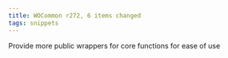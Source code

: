 ```yaml
---
title: WOCommon r272, 6 items changed
tags: snippets
---
```


Provide more public wrappers for core functions for ease of use
